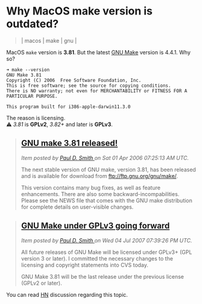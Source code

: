 # Why MacOS make version is outdated?
> | macos | make | gnu |

MacOS `make` version is **3.81**. But the latest [GNU Make](https://savannah.gnu.org/projects/make/) version is 4.4.1.
Why so?

```shell
➜ make --version
GNU Make 3.81
Copyright (C) 2006  Free Software Foundation, Inc.
This is free software; see the source for copying conditions.
There is NO warranty; not even for MERCHANTABILITY or FITNESS FOR A
PARTICULAR PURPOSE.

This program built for i386-apple-darwin11.3.0
```

The reason is licensing.  
⚠️ *3.81* is **GPLv2**, *3.82+* and later is **GPLv3**.


> ## [GNU make 3.81 released!](https://savannah.gnu.org/news/?id=4344)
> 
> *Item posted by [Paul D. Smith <psmith>](https://savannah.gnu.org/users/psmith) on Sat 01 Apr 2006 07:25:13 AM UTC.*
> 
> The next stable version of GNU make, version 3.81, has been released and is available for download from <ftp://ftp.gnu.org/gnu/make/>. 
> 
>  This version contains many bug fixes, as well as feature enhancements. There are also some backward-incompabilities. Please see the NEWS file that comes with the GNU  make distribution for complete details on user-visible changes.


> ## [GNU Make under GPLv3 going forward](https://savannah.gnu.org/news/?id=4896)
> 
> *Item posted by [Paul D. Smith <psmith>](https://savannah.gnu.org/users/psmith) on Wed 04 Jul 2007 07:39:26 PM UTC.*
> 
> All future releases of GNU Make will be licensed under GPLv3+ (GPL version 3 or later). I committed the necessary changes to the licensing and copyright statements into CVS today. 
> 
>  GNU Make 3.81 will be the last release under the previous license (GPLv2 or later).

You can read [HN](https://news.ycombinator.com/item?id=21812828) discussion regarding this topic.